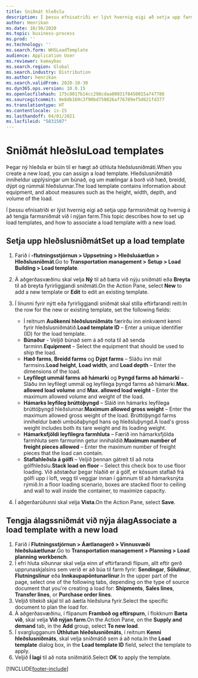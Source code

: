 ```yaml
---
title: Sniðmát hleðslu
description: Í þessu efnisatriði er lýst hvernig eigi að setja upp farmsniðmát og hvernig á að tengja farmsniðmát við í nýjan farm.
author: Henrikan
ms.date: 10/30/2020
ms.topic: business-process
ms.prod: ''
ms.technology: ''
ms.search.form: WHSLoadTemplate
audience: Application User
ms.reviewer: kamaybac
ms.search.region: Global
ms.search.industry: Distribution
ms.author: henrikan
ms.search.validFrom: 2020-10-30
ms.dyn365.ops.version: 10.0.15
ms.openlocfilehash: 175c8017b14cc298cdaa00031f8450015a747786
ms.sourcegitcommit: 0e8db169c3f90bd750826af76709ef5d621fd377
ms.translationtype: HT
ms.contentlocale: is-IS
ms.lasthandoff: 04/01/2021
ms.locfileid: "5831507"
---
```

# <a name="load-templates"></a><span data-ttu-id="1022c-103">Sniðmát hleðslu</span><span class="sxs-lookup"><span data-stu-id="1022c-103">Load templates</span></span>

<span data-ttu-id="1022c-104">Þegar ný hleðsla er búin til er hægt að úthluta hleðslusniðmáti.</span><span class="sxs-lookup"><span data-stu-id="1022c-104">When you create a new load, you can assign a load template.</span></span> <span data-ttu-id="1022c-105">Hleðslusniðmátið inniheldur upplýsingar um búnað, og um mælingar á borð við hæð, breidd, dýpt og rúmmál hleðslunnar.</span><span class="sxs-lookup"><span data-stu-id="1022c-105">The load template contains information about equipment, and about measures such as the height, width, depth, and volume of the load.</span></span>

<span data-ttu-id="1022c-106">Í þessu efnisatriði er lýst hvernig eigi að setja upp farmsniðmát og hvernig á að tengja farmsniðmát við í nýjan farm.</span><span class="sxs-lookup"><span data-stu-id="1022c-106">This topic describes how to set up load templates, and how to associate a load template with a new load.</span></span>

## <a name="set-up-a-load-template"></a><span data-ttu-id="1022c-107">Setja upp hleðslusniðmát</span><span class="sxs-lookup"><span data-stu-id="1022c-107">Set up a load template</span></span>

1. <span data-ttu-id="1022c-108">Farið í **-flutningsstjórnun \> Uppsetning \> Hleðsluáætlun \> Hleðslusniðmát**.</span><span class="sxs-lookup"><span data-stu-id="1022c-108">Go to **Transportation management \> Setup \> Load Building \> Load template**.</span></span>
1. <span data-ttu-id="1022c-109">Á aðgerðasvæðinu skal velja **Ný** til að bæta við nýju sniðmáti eða **Breyta** til að breyta fyrirliggjandi sniðmáti.</span><span class="sxs-lookup"><span data-stu-id="1022c-109">On the Action Pane, select **New** to add a new template or **Edit** to edit an existing template.</span></span>
1. <span data-ttu-id="1022c-110">Í línunni fyrir nýtt eða fyrirliggjandi sniðmát skal stilla eftirfarandi reiti:</span><span class="sxs-lookup"><span data-stu-id="1022c-110">In the row for the new or existing template, set the following fields:</span></span>

    - <span data-ttu-id="1022c-111">Í reitnum **Auðkenni hleðslusniðmáts** færirðu inn einkvæmt kenni fyrir hleðslusniðmátið.</span><span class="sxs-lookup"><span data-stu-id="1022c-111">**Load template ID** – Enter a unique identifier (ID) for the load template.</span></span>
    - <span data-ttu-id="1022c-112">**Búnaður** - Veljið búnað sem á að nota til að senda farminn.</span><span class="sxs-lookup"><span data-stu-id="1022c-112">**Equipment** – Select the equipment that should be used to ship the load.</span></span>
    - <span data-ttu-id="1022c-113">**Hæð farms**, **Breidd farms** og **Dýpt farms** – Sláðu inn mál farmsins.</span><span class="sxs-lookup"><span data-stu-id="1022c-113">**Load height**, **Load width**, and **Load depth** – Enter the dimensions of the load.</span></span>
    - <span data-ttu-id="1022c-114">**Leyfilegt ummál farms að hámarki** og **Þyngd farms að hámarki** – Sláðu inn leyfilegt ummál og leyfilega þyngd farms að hámarki.</span><span class="sxs-lookup"><span data-stu-id="1022c-114">**Max. allowed load volume** and **Max. allowed load weight** – Enter the maximum allowed volume and weight of the load.</span></span>
    - <span data-ttu-id="1022c-115">**Hámarks leyfileg brúttóþyngd** – Sláið inn hámarks leyfilega brúttóþyngd hleðslunnar.</span><span class="sxs-lookup"><span data-stu-id="1022c-115">**Maximum allowed gross weight** – Enter the maximum allowed gross weight of the load.</span></span> <span data-ttu-id="1022c-116">Brúttóþyngd farms inniheldur bæði umbúðaþyngd hans og hleðsluþyngd.</span><span class="sxs-lookup"><span data-stu-id="1022c-116">A load's gross weight includes both its tare weight and its loading weight.</span></span>
    - <span data-ttu-id="1022c-117">**Hámarksfjöldi leyfilegra farmhluta** – Færið inn hámarksfjölda farmhluta sem farmurinn getur innihaldið.</span><span class="sxs-lookup"><span data-stu-id="1022c-117">**Maximum number of freight pieces allowed** – Enter the maximum number of freight pieces that the load can contain.</span></span>
    - <span data-ttu-id="1022c-118">**Staflahleðsla á gólfi** – Veljið þennan gátreit til að nota gólfhleðslu.</span><span class="sxs-lookup"><span data-stu-id="1022c-118">**Stack load on floor** – Select this check box to use floor loading.</span></span> <span data-ttu-id="1022c-119">Við aðstæður þegar hlaðið er á gólf, er kössum staflað frá gólfi upp í loft, vegg til veggjar innan í gámnum til að hámarksnýta rýmið.</span><span class="sxs-lookup"><span data-stu-id="1022c-119">In a floor loading scenario, boxes are stacked floor to ceiling and wall to wall inside the container, to maximize capacity.</span></span>

1. <span data-ttu-id="1022c-120">Í aðgerðarúðunni skal velja **Vista**.</span><span class="sxs-lookup"><span data-stu-id="1022c-120">On the Action Pane, select **Save**.</span></span>

## <a name="associate-a-load-template-with-a-new-load"></a><span data-ttu-id="1022c-121">Tengja álagssniðmát við nýja álag</span><span class="sxs-lookup"><span data-stu-id="1022c-121">Associate a load template with a new load</span></span>

1. <span data-ttu-id="1022c-122">Farið í **Flutningsstjórnun \> Áætlanagerð \> Vinnusvæði hleðsluáætlunar**.</span><span class="sxs-lookup"><span data-stu-id="1022c-122">Go to **Transportation management \> Planning \> Load planning workbench**.</span></span>
1. <span data-ttu-id="1022c-123">Í efri hluta síðunnar skal velja einn af eftirfarandi flipum, allt eftir gerð upprunaskjalsins sem verið er að búa til farm fyrir: **Sendingar**, **Sölulínur**, **Flutningslínur** eða **Innkaupapöntunarlínur**.</span><span class="sxs-lookup"><span data-stu-id="1022c-123">In the upper part of the page, select one of the following tabs, depending on the type of source document that you're creating a load for: **Shipments**, **Sales lines**, **Transfer lines**, or **Purchase order lines**.</span></span> 
1. <span data-ttu-id="1022c-124">Veljið tiltekið skjal til að áætla hleðsluna fyrir.</span><span class="sxs-lookup"><span data-stu-id="1022c-124">Select the specific document to plan the load for.</span></span>
1. <span data-ttu-id="1022c-125">Á aðgerðasvæðinu, í flipanum **Framboð og eftirspurn**, í flokknum **Bæta við**, skal velja **Við nýjan farm**.</span><span class="sxs-lookup"><span data-stu-id="1022c-125">On the Action Pane, on the **Supply and demand** tab, in the **Add** group, select **To new load**.</span></span>
1. <span data-ttu-id="1022c-126">Í svarglugganum **Úthlutun hleðslusniðmáts**, í reitnum **Kenni hleðslusniðmáts**, skal velja sniðmátið sem á að nota.</span><span class="sxs-lookup"><span data-stu-id="1022c-126">In the **Load template** dialog box, in the **Load template ID** field, select the template to apply.</span></span>
1. <span data-ttu-id="1022c-127">Veljið **Í lagi** til að nota sniðmátið.</span><span class="sxs-lookup"><span data-stu-id="1022c-127">Select **OK** to apply the template.</span></span>


[!INCLUDE[footer-include](../../../includes/footer-banner.md)]